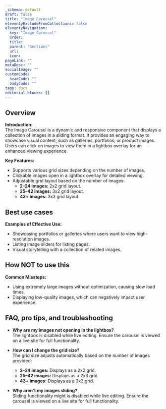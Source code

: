 ```yaml
---
_schema: default
draft: false
title: "Image Carousel"
eleventyExcludeFromCollections: false
eleventyNavigation:
  key: "Image Carousel"
  order: 
  title: 
  parent: "Sections"
  url: 
  icon: 
pageLink: ""
metaDesc: ""
socialImage: ""
customCode:
  headCode: ""
  bodyCode: ""
tags: docs
editorial_blocks: []
---
```


## Overview
**Introduction:**  
The Image Carousel is a dynamic and responsive component that displays a collection of images in a sliding format. It provides an engaging way to showcase visual content, such as galleries, portfolios, or product images. Users can click on images to view them in a lightbox overlay for an enhanced viewing experience.

**Key Features:**  
- Supports various grid sizes depending on the number of images.
- Clickable images open in a lightbox overlay for detailed viewing.
- Adjustable grid layout based on the number of images:
  - **2–24 images:** 2x2 grid layout.
  - **25–42 images:** 3x2 grid layout.
  - **43+ images:** 3x3 grid layout.

## Best use cases
**Examples of Effective Use:**  
- Showcasing portfolios or galleries where users want to view high-resolution images.
- Listing image sliders for listing pages.
- Visual storytelling with a collection of related images.

## How **NOT** to use this
**Common Missteps:**  
- Using extremely large images without optimization, causing slow load times.
- Displaying low-quality images, which can negatively impact user experience.

## FAQ, pro tips, and troubleshooting
- **Why are my images not opening in the lightbox?**  
  The lightbox is disabled while live editing. Ensure the carousel is viewed on a live site for full functionality.
  
- **How can I change the grid size?**  
  The grid size adjusts automatically based on the number of images provided:
  - **2–24 images:** Displays as a 2x2 grid.
  - **25–42 images:** Displays as a 2x3 grid.
  - **43+ images:** Displays as a 3x3 grid.
  
- **Why aren't my images sliding?**  
  Sliding functionality might is disabled while live editing. Ensure the carousel is viewed on a live site for full functionality.
